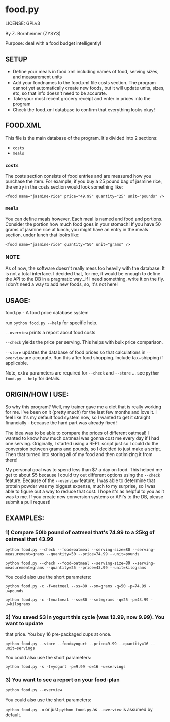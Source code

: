 # food.py

LICENSE: GPLv3

By Z. Bornheimer (ZYSYS)

Purpose: deal with a food budget intelligently!

## SETUP
* Define your meals in food.xml including names of food, serving sizes, and
  measurement units
* Add your foodnames to the food.xml file costs section.  The program cannot
  yet automatically create new foods, but it will update units, sizes, etc, so
  that info doesn't need to be accurate.  
* Take your most recent grocery receipt and enter in prices into the program
* Check the food.xml database to confirm that everything looks okay!

## FOOD.XML
This file is the main database of the program.
It's divided into 2 sections:
* `costs`
* `meals`

### `costs`

The costs section consists of food entries and are measured how you purchase
the item.  For example, if you buy a 25 pound bag of jasmine rice, the entry in
the costs section would look something like:

`<food name="jasmine-rice" price="49.99" quantity="25" unit="pounds" />`

### `meals`

You can define meals however.  Each meal is named and food and portions.
Consider the portion how much food goes in your stomach!  If you have 50 grams
of jasmine rice at lunch, you might have an entry in the meals section, under
lunch that looks like:

`<food name="jasmine-rice" quantity="50" unit="grams" />`

### NOTE

As of now, the software doesn't really mess too heavily with the
database.  It is not a total interface.  I decided that, for me, it would be
enough to define the API to the DB in a pragmatic way...if I need something,
write it on the fly.  I don't need a way to add new foods, so, it's not here!


## USAGE:

food.py - A food price database system

run `python food.py --help` for specific help.

`--overview` prints a report about food costs

`--check` yields the price per serving.  This helps with bulk price comparison.

`--store` updates the database of food prices so that calculations in `--overview` are accurate.  Run this after food shopping.  Include tax+shipping if applicable.

Note, extra parameters are required for `--check` and `--store` ... see `python food.py --help` for details.

## ORIGIN/HOW I USE:

So why this program?  Well, my trainer gave me a diet that is really working
for me.  I've been on it (pretty much) for the last few months and love it.  I
feel like it's my default food system now, so I wanted to get it straight
financially - because the hard part was already fixed!

The idea was to be able to compare the prices of different oatmeal!  I wanted
to know how much oatmeal was gonna cost me every day if I had one serving.
Originally, I started using a REPL script just so I could do the conversion
between grams and pounds, so I decided to just make a script.  Then that turned
into storing all of my food and then optimizing it from there!

My personal goal was to spend less than $7 a day on food.  This helped me get
to about $5 because I could try out different options using the `--check`
feature.  Because of the `--overview` feature, I was able to determine that
protein powder was my biggest expense, much to my surprise, so I was able to
figure out a way to reduce that cost.  I hope it's as helpful to you as it was
to me.  If you create new conversion systems or API's to the DB, please submit
a pull request!


## EXAMPLES:

### 1) Compare 50lb pound of oatmeal that's 74.99 to a 25kg of oatmeal that 43.99

`python food.py --check --food=oatmeal --serving-size=80 --serving-measurement=grams --quantity=50 --price=74.99 --unit=pounds`

`python food.py --check --food=oatmeal --serving-size=80 --serving-measurement=grams --quantity=25 --price=43.99 --unit=kilograms`

You could also use the short parameters:

`python food.py -c -f=oatmeal --ss=80 --sm=grams -q=50 -p=74.99 -u=pounds`

`python food.py -c -f=oatmeal --ss=80 --smt=grams -q=25 -p=43.99 -u=kilograms`


### 2) You saved $3 in yogurt this cycle (was 12.99, now 9.99).  You want to update
that price.  You buy 16 pre-packaged cups at once.

`python food.py --store --food=yogurt --price=9.99 --quantity=16 --unit=servings`

You could also use the short parameters:

`python food.py -s -f=yogurt -p=9.99 -q=16 -u=servings`


### 3) You want to see a report on your food-plan

`python food.py --overview`

You could also use the short parameters:

`python food.py -o` or just `python food.py` as `--overview` is assumed by default.
